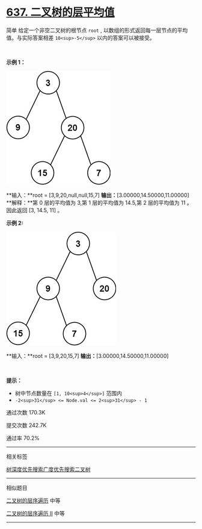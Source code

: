 # [637\. 二叉树的层平均值](https://leetcode.cn/problems/average-of-levels-in-binary-tree/)

简单
给定一个非空二叉树的根节点 `root` , 以数组的形式返回每一层节点的平均值。与实际答案相差 `10<sup>-5</sup>` 以内的答案可以被接受。

&nbsp;

**示例 1：**

![Alt text](637_1.png)

**输入：**root = \[3,9,20,null,null,15,7\]
**输出：**\[3.00000,14.50000,11.00000\]
**解释：**第 0 层的平均值为 3,第 1 层的平均值为 14.5,第 2 层的平均值为 11 。
因此返回 \[3, 14.5, 11\] 。

**示例 2:**

![Alt text](637_2.png)

**输入：**root = \[3,9,20,15,7\]
**输出：**\[3.00000,14.50000,11.00000\]

&nbsp;

**提示：**

- 树中节点数量在 `[1, 10<sup>4</sup>]` 范围内
- `-2<sup>31</sup> <= Node.val <= 2<sup>31</sup> - 1`

通过次数 170.3K

提交次数 242.7K

通过率 70.2%

---

相关标签

[树](https://leetcode.cn/tag/tree/)[深度优先搜索](https://leetcode.cn/tag/depth-first-search/)[广度优先搜索](https://leetcode.cn/tag/breadth-first-search/)[二叉树](https://leetcode.cn/tag/binary-tree/)

---

相似题目

[二叉树的层序遍历](https://leetcode.cn/problems/binary-tree-level-order-traversal/) 中等

[二叉树的层序遍历 II](https://leetcode.cn/problems/binary-tree-level-order-traversal-ii/) 中等

---
